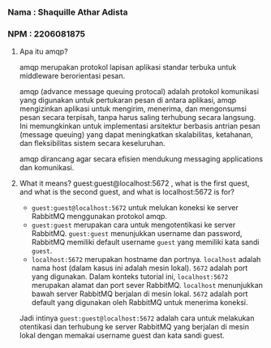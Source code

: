 ### Nama : Shaquille Athar Adista
### NPM : 2206081875

1. Apa itu amqp?
   
    amqp merupakan protokol lapisan aplikasi standar terbuka untuk middleware berorientasi pesan.  

    amqp (advance message queuing protocal) adalah protokol komunikasi yang digunakan untuk pertukaran pesan di antara aplikasi, amqp mengizinkan aplikasi untuk mengirim, menerima, dan mengonsumsi pesan secara terpisah, tanpa harus saling terhubung secara langsung. Ini memungkinkan untuk implementasi arsitektur berbasis antrian pesan (message queuing) yang dapat meningkatkan skalabilitas, ketahanan, dan fleksibilitas sistem secara keseluruhan. 

    amqp dirancang agar secara efisien mendukung messaging applications dan komunikasi.

2. What it means? guest:guest@localhost:5672 , what is the first quest, and what is the second guest, and what is localhost:5672 is for? 

    - `guest:guest@localhost:5672` untuk melukan koneksi ke server RabbitMQ menggunakan protokol amqp.
    - `guest:guest` merupakan cara untuk mengotentikasi ke server RabbitMQ. `guest:guest` menunjukkan username dan password, RabbitMQ memiliki default username `guest` yang memiliki kata sandi `guest`.
    - `localhost:5672` merupakan hostname dan portnya. `localhost` adalah nama host (dalam kasus ini adalah mesin lokal). `5672` adalah port yang digunakan. Dalam konteks tutorial ini, `localhost:5672` merupakan alamat dan port sever RabbitMQ. `localhost` menunjukkan bawah server RabbitMQ berjalan di mesin lokal. `5672` adalah port default yang digunakan oleh RabbitMQ untuk menerima koneksi.

    Jadi intinya `guest:guest@localhost:5672` adalah cara untuk melakukan otentikasi dan terhubung ke server RabbitMQ yang berjalan di mesin lokal dengan memakai username guest dan kata sandi guest.